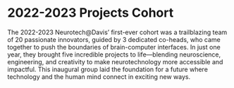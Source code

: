 # 2022-2023 Projects Cohort 

The 2022-2023 Neurotech@Davis’ first-ever cohort was a trailblazing team of 20 passionate innovators, guided by 3 dedicated co-heads, who came together to push the boundaries of brain-computer interfaces. In just one year, they brought five incredible projects to life—blending neuroscience, engineering, and creativity to make neurotechnology more accessible and impactful. This inaugural group laid the foundation for a future where technology and the human mind connect in exciting new ways.
